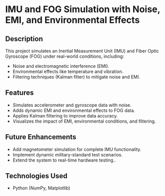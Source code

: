 # IMU and FOG Simulation with Noise, EMI, and Environmental Effects

## Description
This project simulates an Inertial Measurement Unit (IMU) and Fiber Optic Gyroscope (FOG) under real-world conditions, including:
- Noise and electromagnetic interference (EMI).
- Environmental effects like temperature and vibration.
- Filtering techniques (Kalman filter) to mitigate noise and EMI.

## Features
- Simulates accelerometer and gyroscope data with noise.
- Adds dynamic EMI and environmental effects to FOG data.
- Applies Kalman filtering to improve data accuracy.
- Visualizes the impact of EMI, environmental conditions, and filtering.

## Future Enhancements
- Add magnetometer simulation for complete IMU functionality.
- Implement dynamic military-standard test scenarios.
- Extend the system to real-time hardware testing..

## Technologies Used
- Python (NumPy, Matplotlib)
